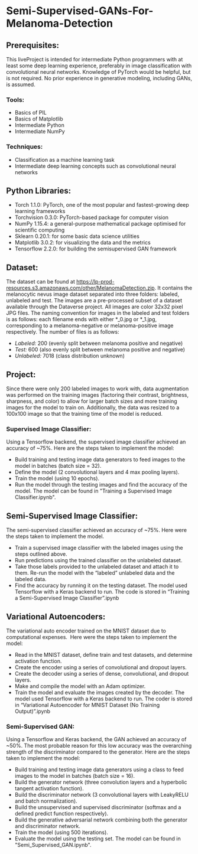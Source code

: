 # Semi-Supervised-GANs-For-Melanoma-Detection

## Prerequisites: 

This liveProject is intended for intermediate Python programmers with at least some deep learning experience, preferably in image classification with convolutional
neural networks. Knowledge of PyTorch would be helpful, but is not required. No prior experience in generative modeling, including GANs, is assumed. 

### Tools: 

- Basics of PIL
- Basics of Matplotlib
- Intermediate Python
- Intermediate NumPy

### Techniques:

- Classification as a machine learning task
- Intermediate deep learning concepts such as convolutional neural networks

## Python Libraries:

- Torch 1.1.0: PyTorch, one of the most popular and fastest-growing deep learning frameworks
- Torchvision 0.3.0: PyTorch-based package for computer vision
- NumPy 1.15.4: a general-purpose mathematical package optimised for scientific computing
- Sklearn 0.20.1: for some basic data science utilities
- Matplotlib 3.0.2: for visualizing the data and the metrics
- Tensorflow 2.2.0: for building the semisupervised GAN framework

## Dataset:

The dataset can be found at https://lp-prod-resources.s3.amazonaws.com/other/MelanomaDetection.zip. It contains the melanocytic nevus image dataset separated into three folders: labeled, unlabeled and test.
The images are a pre-processed subset of a dataset available through the Dataverse project. All images are color 32x32 pixel JPG files. 
The naming convention for images in the labeled and test folders is as follows: each filename ends with either *_0.jpg or *_1.jpg, corresponding to a melanoma-negative 
or melanoma-positive image respectively. The number of files is as follows:

- _Labeled:_ 200 (evenly split between melanoma positive and negative)
- _Test:_ 600 (also evenly split between melanoma positive and negative)
- _Unlabeled:_ 7018 (class distribution unknown)

## Project:

Since there were only 200 labeled images to work with, data augmentation was performed on the training images (factoring their contrast, brightness,
sharpness, and color) to allow for larger batch sizes and more training images for the model to train on. Additionally, the data was resized to a 100x100
image so that the training time of the model is reduced.

### Supervised Image Classifier:

Using a Tensorflow backend, the supervised image classifier achieved an accuracy of ~75%. Here are the steps taken to implement the model:
- Build training and testing image data generators to feed images to the model in batches (batch size = 32).
- Define the model (2 convolutional layers and 4 max pooling layers).
- Train the model (using 10 epochs).
- Run the model through the testing images and find the accuracy of the model.
The model can be found in "Training a Supervised Image Classifier.ipynb".

## Semi-Supervised Image Classifier:

The semi-supervised classifier achieved an accuracy of ~75%. Here were the steps taken to implement the model.
- Train a supervised image classifier with the labeled images using the steps outlined above.
- Run predictions using the trained classifier on the unlabeled dataset.
- Take those labels provided to the unlabeled dataset and attach it to them. Re-run the model with the “labeled” unlabeled data and the labeled data.
- Find the accuracy by running it on the testing dataset.
The model used Tensorflow with a Keras backend to run. The code is stored in “Training a Semi-Supervised Image Classifier”.ipynb


## Variational Autoencoders:

The variational auto encoder trained on the MNIST dataset due to computational expenses.  Here were the steps taken to implement the model:
- Read in the MNIST dataset, define train and test datasets, and determine activation function.
- Create the encoder using a series of convolutional and dropout layers.
- Create the decoder using a series of dense, convolutional, and dropout layers.
- Make and compile the model with an Adam optimizer.
- Train the model and evaluate the images created by the decoder.
The model used Tensorflow with a Keras backend to run. The coder is stored in “Variational Autoencoder for MNIST Dataset (No Training Output)”.ipynb

### Semi-Supervised GAN:
Using a Tensorflow and Keras backend, the GAN achieved an accuracy of ~50%. The most probable reason for this low accuracy was the overarching strength
of the discriminator compared to the generator. Here are the steps taken to implement the model:
- Build training and testing image data generators using a class to feed images to the model in batches (batch size = 16).
- Build the generator network (three convolution layers and a hyperbolic tangent activation function).
- Build the discriminator network (3 convolutional layers with LeakyRELU and batch normalization).
- Build the unsupervised and supervised discriminator (softmax and a defined predict function respectively).
- Build the generative adversarial network combining both the generator and discriminator network.
- Train the model (using 500 iterations).
- Evaluate the model using the testing set.
The model can be found in "Semi_Supervised_GAN.ipynb".
